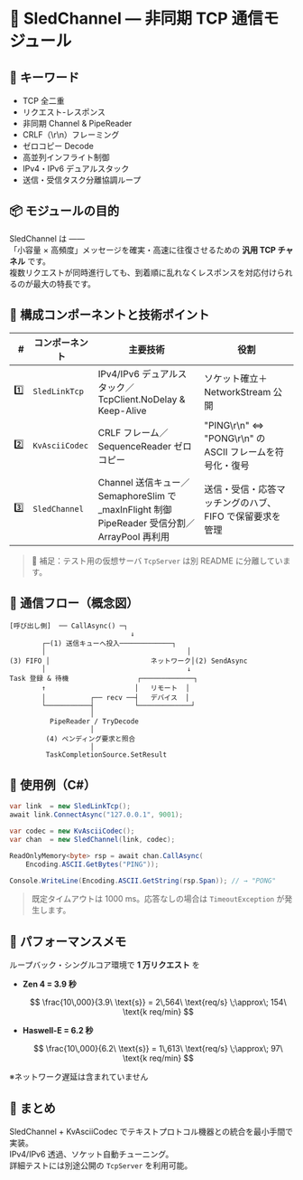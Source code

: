 # 🧩 SledChannel — 非同期 TCP 通信モジュール

## 📝 キーワード
- TCP 全二重
- リクエスト-レスポンス
- 非同期 Channel & PipeReader
- CRLF（\r\n）フレーミング
- ゼロコピー Decode
- 高並列インフライト制御
- IPv4・IPv6 デュアルスタック
- 送信・受信タスク分離協調ループ

## 📦 モジュールの目的
SledChannel は ――  
「小容量 × 高頻度」メッセージを確実・高速に往復させるための **汎用 TCP チャネル** です。  
複数リクエストが同時進行しても、到着順に乱れなくレスポンスを対応付けられるのが最大の特長です。

## 📐 構成コンポーネントと技術ポイント

| # | コンポーネント     | 主要技術 | 役割 |
|--:|-------------------|----------|------|
| 1️⃣ | `SledLinkTcp`     | IPv4/IPv6 デュアルスタック／TcpClient.NoDelay & Keep-Alive | ソケット確立＋NetworkStream 公開 |
| 2️⃣ | `KvAsciiCodec`    | CRLF フレーム／SequenceReader ゼロコピー | "PING\r\n" ⇔ "PONG\r\n" の ASCII フレームを符号化・復号 |
| 3️⃣ | `SledChannel`     | Channel 送信キュー／SemaphoreSlim で _maxInFlight 制御<br>PipeReader 受信分割／ArrayPool<byte> 再利用 | 送信・受信・応答マッチングのハブ、FIFO で保留要求を管理 |

> 📝 補足：テスト用の仮想サーバ `TcpServer` は別 README に分離しています。

## 🔁 通信フロー（概念図）

```
[呼び出し側]  ── CallAsync() ─┐
                              ↓
        ┌─(1) 送信キューへ投入─────────────┐
        │                                   │
(3) FIFO │                         ネットワーク│(2) SendAsync
        │                                   ↓
Task 登録 & 待機                 ┌─────────────┐
        ↑                      │   リモート  │
        │           ┌── recv ──┤   デバイス  │
        └───────────┤          └─────────────┘
                    │
          PipeReader / TryDecode
                    │
         (4) ペンディング要求と照合
                    │
         TaskCompletionSource.SetResult
```

## 🔧 使用例（C#）

```csharp
var link  = new SledLinkTcp();
await link.ConnectAsync("127.0.0.1", 9001);

var codec = new KvAsciiCodec();
var chan  = new SledChannel(link, codec);

ReadOnlyMemory<byte> rsp = await chan.CallAsync(
    Encoding.ASCII.GetBytes("PING"));

Console.WriteLine(Encoding.ASCII.GetString(rsp.Span)); // → "PONG"
```

> 既定タイムアウトは 1000 ms。応答なしの場合は `TimeoutException` が発生します。

## 🚀 パフォーマンスメモ

ループバック・シングルコア環境で **1 万リクエスト** を

- **Zen 4 = 3.9 秒**  
  <div align="left">

  $$
  \frac{10\,000}{3.9\ \text{s}} = 2\,564\ \text{req/s} \;\approx\; 154\ \text{k req/min}
  $$

  </div>

- **Haswell-E = 6.2 秒**  
  <div align="left">

  $$
  \frac{10\,000}{6.2\ \text{s}} = 1\,613\ \text{req/s} \;\approx\; 97\ \text{k req/min}
  $$

  </div>

※ネットワーク遅延は含まれていません

## 🧠 まとめ

SledChannel + KvAsciiCodec でテキストプロトコル機器との統合を最小手間で実装。  
IPv4/IPv6 透過、ソケット自動チューニング。  
詳細テストには別途公開の `TcpServer` を利用可能。
